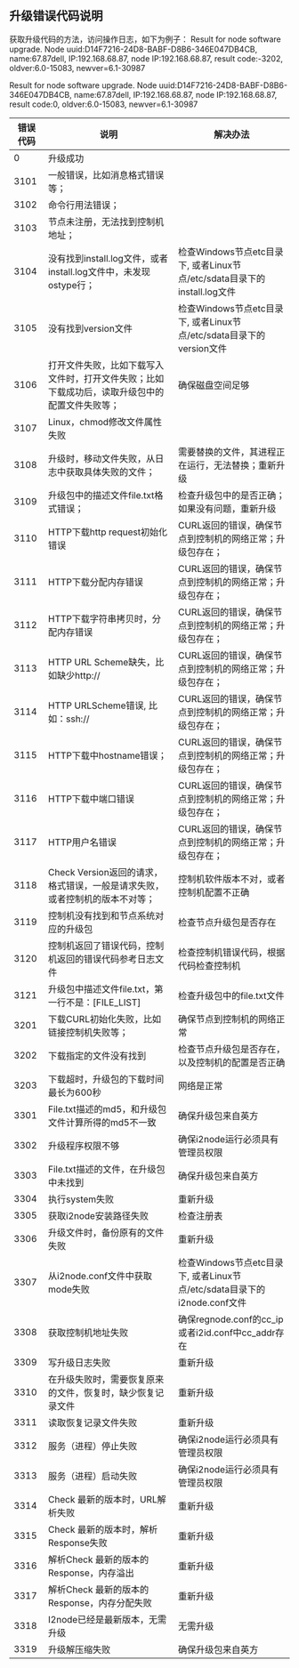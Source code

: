 ## 升级错误代码说明

获取升级代码的方法，访问操作日志，如下为例子：
Result for node software upgrade. Node uuid:D14F7216-24D8-BABF-D8B6-346E047DB4CB, name:67.87dell, IP:192.168.68.87, node IP:192.168.68.87, result code:-3202, oldver:6.0-15083, newver=6.1-30987

Result for node software upgrade. Node uuid:D14F7216-24D8-BABF-D8B6-346E047DB4CB, name:67.87dell, IP:192.168.68.87, node IP:192.168.68.87, result code:0, oldver:6.0-15083, newver=6.1-30987

| 错误代码 | 说明 | 解决办法 |
| --- | --- | --- |
| 0 | 升级成功|  |
| 3101	| 一般错误，比如消息格式错误等； |	 |
| 3102	| 命令行用法错误； |  |
| 3103	| 节点未注册，无法找到控制机地址；	|  |
| 3104	| 没有找到install.log文件，或者install.log文件中，未发现ostype行；	| 检查Windows节点etc目录下, 或者Linux节点/etc/sdata目录下的install.log文件 |
| 3105	| 没有找到version文件 | 检查Windows节点etc目录下, 或者Linux节点/etc/sdata目录下的version文件 | 
| 3106	| 打开文件失败，比如下载写入文件时，打开文件失败；比如下载成功后，读取升级包中的配置文件失败等； | 确保磁盘空间足够 | 
| 3107	| Linux，chmod修改文件属性失败	|  |
|3108	| 升级时，移动文件失败，从日志中获取具体失败的文件； | 需要替换的文件，其进程正在运行，无法替换；重新升级 |
| 3109	| 升级包中的描述文件file.txt格式错误； | 检查升级包中的是否正确；如果没有问题，重新升级 |
| 3110	| HTTP下载http request初始化错误 | CURL返回的错误，确保节点到控制机的网络正常；升级包存在；|
| 3111	| HTTP下载分配内存错误 | CURL返回的错误，确保节点到控制机的网络正常；升级包存在；|
| 3112	| HTTP下载字符串拷贝时，分配内存错误 | CURL返回的错误，确保节点到控制机的网络正常；升级包存在；|
| 3113	| HTTP URL Scheme缺失，比如缺少http:// | CURL返回的错误，确保节点到控制机的网络正常；升级包存在；|
| 3114	| HTTP URLScheme错误, 比如：ssh:// | CURL返回的错误，确保节点到控制机的网络正常；升级包存在；|
| 3115	| HTTP下载中hostname错误； | CURL返回的错误，确保节点到控制机的网络正常；升级包存在；|
| 3116	| HTTP下载中端口错误 | CURL返回的错误，确保节点到控制机的网络正常；升级包存在；|	
| 3117	| HTTP用户名错误	 | CURL返回的错误，确保节点到控制机的网络正常；升级包存在；|
| 3118	| Check Version返回的请求，格式错误，一般是请求失败，或者控制机的版本不对等； | 控制机软件版本不对，或者控制机配置不正确 |
| 3119	| 控制机没有找到和节点系统对应的升级包 | 检查节点升级包是否存在 |
| 3120	| 控制机返回了错误代码，控制机返回的错误代码参考日志文件 | 检查控制机错误代码，根据代码检查控制机 |
| 3121	| 升级包中描述文件file.txt，第一行不是：[FILE_LIST] | 检查升级包中的file.txt文件 |
| 3201	| 下载CURL初始化失败，比如链接控制机失败等； | 确保节点到控制机的网络正常 | 
| 3202	| 下载指定的文件没有找到	| 检查节点升级包是否存在，以及控制机的配置是否正确 |
| 3203	| 下载超时，升级包的下载时间最长为600秒 | 网络是正常 |
| 3301	| File.txt描述的md5，和升级包文件计算所得的md5不一致 | 确保升级包来自英方 |
| 3302	| 升级程序权限不够 | 确保i2node运行必须具有管理员权限 |
| 3303	| File.txt描述的文件，在升级包中未找到   | 确保升级包来自英方 |
| 3304	| 执行system失败	 | 重新升级 |
| 3305	| 获取i2node安装路径失败	| 检查注册表 |
| 3306	| 升级文件时，备份原有的文件失败	| 重新升级 |
| 3307	| 从i2node.conf文件中获取mode失败 | 检查Windows节点etc目录下, 或者Linux节点/etc/sdata目录下的i2node.conf文件 |
| 3308	| 获取控制机地址失败 | 确保regnode.conf的cc_ip或者i2id.conf中cc_addr存在 |
| 3309	| 写升级日志失败	 | 重新升级 |
| 3310	| 在升级失败时，需要恢复原来的文件，恢复时，缺少恢复记录文件	 | 重新升级 |
| 3311	| 读取恢复记录文件失败 | 重新升级 | 
| 3312	| 服务（进程）停止失败 | 确保i2node运行必须具有管理员权限 |
| 3313	| 服务（进程）启动失败 | 确保i2node运行必须具有管理员权限 |
| 3314	| Check 最新的版本时，URL解析失败 | 重新升级 |
| 3315	| Check 最新的版本时，解析Response失败 | 重新升级 |
| 3316	| 解析Check 最新的版本的Response，内存溢出 | 重新升级 |
| 3317	| 解析Check 最新的版本的Response，内存分配失败 | 重新升级 |
| 3318	| I2node已经是最新版本，无需升级	| 无需升级 | 
| 3319	| 升级解压缩失败	| 确保升级包来自英方 |
